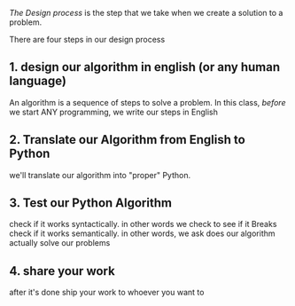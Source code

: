 _The Design process_ is the step that we take when we create a solution to a problem.

There are four steps in our design process

## 1. design our algorithm in english (or any human language)
An algorithm is a sequence of steps to solve a problem.
In this class, _before_ we start ANY programming, we write our steps in English

## 2. Translate our Algorithm from English to Python
we'll translate our algorithm into "proper" Python.

## 3. Test our Python Algorithm
check if it works syntactically. in other words we check to see if it Breaks
check if it works semantically. in other words, we ask does our algorithm actually solve our problems

## 4. share your work
after it's done ship your work to whoever you want to